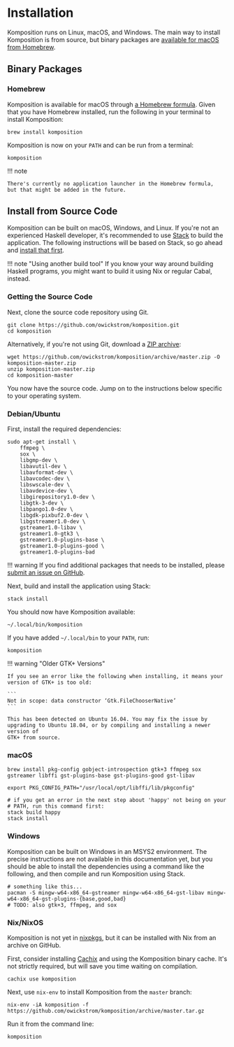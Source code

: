 # Installation

Komposition runs on Linux, macOS, and Windows. The main way to install
Komposition is from source, but binary packages are [available for
macOS from Homebrew](https://formulae.brew.sh/formula/komposition).

## Binary Packages

### Homebrew

Komposition is available for macOS through [a Homebrew
formula](https://formulae.brew.sh/formula/komposition). Given that you
have Homebrew installed, run the following in your terminal to install
Komposition:

```shell
brew install komposition
```

Komposition is now on your `PATH` and can be run from a terminal:

```shell
komposition
```

!!! note
    
    There's currently no application launcher in the Homebrew formula,
    but that might be added in the future.

## Install from Source Code

Komposition can be built on macOS, Windows, and Linux. If you're not
an experienced Haskell developer, it's recommended to use
[Stack](https://docs.haskellstack.org/en/stable/README/) to build the
application. The following instructions will be based on Stack, so go
ahead and [install that
first](https://docs.haskellstack.org/en/stable/README/#how-to-install).

!!! note "Using another build tool"
    If you know your way around building Haskell programs, you might want to
    build it using Nix or regular Cabal, instead.

### Getting the Source Code

Next, clone the source code repository using Git.

```shell
git clone https://github.com/owickstrom/komposition.git
cd komposition
```

Alternatively, if you're not using Git, download a [ZIP
archive](https://github.com/owickstrom/komposition/archive/master.zip):

```shell
wget https://github.com/owickstrom/komposition/archive/master.zip -O komposition-master.zip
unzip komposition-master.zip
cd komposition-master
```

You now have the source code. Jump on to the instructions below specific to
your operating system.

### Debian/Ubuntu

First, install the required dependencies:

```shell
sudo apt-get install \
    ffmpeg \
    sox \
    libgmp-dev \
    libavutil-dev \
    libavformat-dev \
    libavcodec-dev \
    libswscale-dev \
    libavdevice-dev \
    libgirepository1.0-dev \
    libgtk-3-dev \
    libpango1.0-dev \
    libgdk-pixbuf2.0-dev \
    libgstreamer1.0-dev \
    gstreamer1.0-libav \
    gstreamer1.0-gtk3 \
    gstreamer1.0-plugins-base \
    gstreamer1.0-plugins-good \
    gstreamer1.0-plugins-bad
```

!!! warning
    If you find additional packages that needs to be installed, please [submit
    an issue on GitHub](https://github.com/owickstrom/komposition).

Next, build and install the application using Stack:

```shell
stack install
```

You should now have Komposition available:

```shell
~/.local/bin/komposition
```

If you have added `~/.local/bin` to your `PATH`, run:

```shell
komposition
```

!!! warning "Older GTK+ Versions"

    If you see an error like the following when installing, it means your
    version of GTK+ is too old:

    ```
    Not in scope: data constructor ‘Gtk.FileChooserNative’
    ```

    This has been detected on Ubuntu 16.04. You may fix the issue by
    upgrading to Ubuntu 18.04, or by compiling and installing a newer version of
    GTK+ from source.

### macOS

```shell
brew install pkg-config gobject-introspection gtk+3 ffmpeg sox gstreamer libffi gst-plugins-base gst-plugins-good gst-libav

export PKG_CONFIG_PATH="/usr/local/opt/libffi/lib/pkgconfig"

# if you get an error in the next step about 'happy' not being on your
# PATH, run this command first:
stack build happy
stack install
```

### Windows

Komposition can be built on Windows in an MSYS2 environment. The
precise instructions are not available in this documentation yet, but
you should be able to install the dependencies using a command like
the following, and then compile and run Komposition using Stack.

```
# something like this...
pacman -S mingw-w64-x86_64-gstreamer mingw-w64-x86_64-gst-libav mingw-w64-x86_64-gst-plugins-{base,good,bad}
# TODO: also gtk+3, ffmpeg, and sox
```

### Nix/NixOS

Komposition is not yet in [nixpkgs](https://github.com/NixOS/nixpkgs), but it
can be installed with Nix from an archive on GitHub.

First, consider installing [Cachix](https://cachix.org/) and using the
Komposition binary cache. It's not strictly required, but will save you time
waiting on compilation.

```shell
cachix use komposition
```

Next, use `nix-env` to install Komposition from the `master` branch:

```shell
nix-env -iA komposition -f https://github.com/owickstrom/komposition/archive/master.tar.gz
```

Run it from the command line:

```shell
komposition
```
